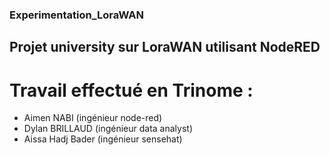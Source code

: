 ### Experimentation_LoraWAN
## Projet university sur LoraWAN utilisant NodeRED 

# Travail effectué en Trinome : 
- Aimen NABI (ingénieur node-red)
- Dylan BRILLAUD (ingénieur data analyst)
- Aissa Hadj Bader (ingénieur sensehat)
